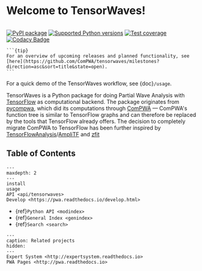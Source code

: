 # Welcome to TensorWaves!

```{title} Welcome

```

[![PyPI package](https://badge.fury.io/py/tensorwaves.svg)](https://pypi.org/project/tensorwaves)
[![Supported Python versions](https://img.shields.io/pypi/pyversions/tensorwaves)](https://pypi.org/project/tensorwaves)
[![Test coverage](https://codecov.io/gh/ComPWA/tensorwaves/branch/master/graph/badge.svg)](https://codecov.io/gh/ComPWA/tensorwaves)
[![Codacy Badge](https://api.codacy.com/project/badge/Grade/db8f89e5588041d8a995968262c224ef)](https://www.codacy.com/gh/ComPWA/tensorwaves)

````{margin}
```{tip}
For an overview of upcoming releases and planned functionality, see
[here](https://github.com/ComPWA/tensorwaves/milestones?direction=asc&sort=title&state=open).
```
````

For a quick demo of the TensorWaves workflow, see {doc}`/usage`.

TensorWaves is a Python package for doing Partial Wave Analysis with
[TensorFlow](https://www.tensorflow.org) as computational backend. The package
originates from [pycompwa](pycompwa), which did its computations through
[ComPWA](https://github.com/ComPWA/ComPWA) — ComPWA's function tree is similar
to TensorFlow graphs and can therefore be replaced by the tools that TensorFlow
already offers. The decision to completely migrate ComPWA to TensorFlow has
been further inspired by
[TensorFlowAnalysis](https://gitlab.cern.ch/poluekt/TensorFlowAnalysis)/[AmpliTF](https://github.com/apoluekt/AmpliTF)
and [zfit](https://github.com/zfit/zfit)

## Table of Contents

```{toctree}
---
maxdepth: 2
---
install
usage
API <api/tensorwaves>
Develop <https://pwa.readthedocs.io/develop.html>
```

- {ref}`Python API <modindex>`
- {ref}`General Index <genindex>`
- {ref}`Search <search>`

```{toctree}
---
caption: Related projects
hidden:
---
Expert System <http://expertsystem.readthedocs.io>
PWA Pages <http://pwa.readthedocs.io>
```
